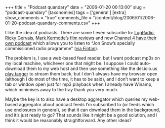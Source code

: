 +++
title = "Podcast quandary"
date = "2006-01-20 00:13:00"
slug = "podcast-quandary"
[taxonomies]
tags = ['general']
[extra]
show_comments = "true"
comments_file = "/content/blog/2006/01/2006-01-20-podcast-quandary-comments.csv"
+++

I like the idea of podcasts. There are some I even subscribe to: [LugRadio](http://www.lugradio.org/ "LugRadio"), [Ricky Gervais](http://www.guardian.co.uk/rickygervais "Ricky Gervais on the Guardian"), [Mark Kermode’s film reviews](http://www.bbc.co.uk/fivelive/entertainment/kermode.shtml) and now [Channel 4 have their own podcast](http://www.channel4.com/news/podcasts/index.html "Jon Snow is da man!") which allows you to listen to “Jon Snow’s specially commissioned radio programme” ([via Fintan](http://www.dech.co.uk/2006/01/new-channel-4-news-podcast-with-additional-content/)).

The problem is, I use a web-based feed reader, but I want podcast mp3s on my local machine, whichever one that might be. I suppose I could auto-download them to my web host and then use something like the del.icio.us [play tagger](http://del.icio.us/help/playtagger "Play Tagger streams mp3s over the web") to stream them back, but I don’t always have my browser open (although I do most of the time, it has to be said), and I don’t want to keep a tab or window open just for mp3 playback when I already have Winamp, which minimises away to the tray thank you very much.

Maybe the key is to also have a desktop aggregator which queries my web-based aggregator about podcast feeds I’m subscribed to (or feeds which use enclosures in general), so that it can download them in the background, and it’s just ready to go? That sounds like it might be a good solution, and I think it would be reasonably straightforward. Any other ideas?
